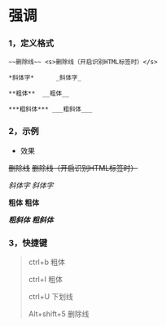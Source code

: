 # 强调

### 1，定义格式

```shell
~~删除线~~ <s>删除线（开启识别HTML标签时）</s>

*斜体字*      _斜体字_

**粗体**  __粗体__

***粗斜体*** ___粗斜体___
```

### 2，示例

- 效果

~~删除线~~ <s>删除线（开启识别HTML标签时）</s>

*斜体字*      _斜体字_

**粗体**  __粗体__

***粗斜体*** ___粗斜体___

### 3，快捷键

> ctrl+b  粗体
>
> ctrl+I  粗体
>
> ctrl+U  下划线
>
> Alt+shift+5 删除线